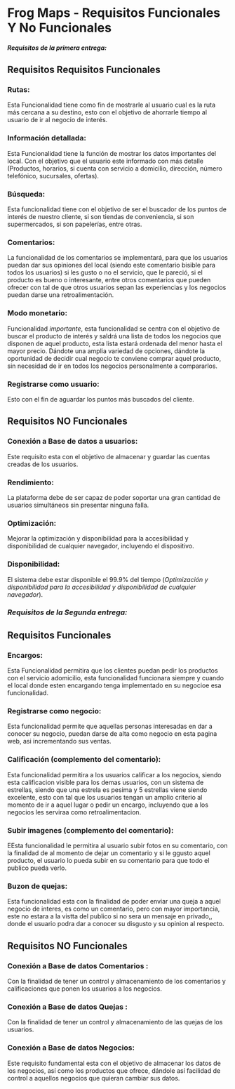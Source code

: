 # Frog Maps - Requisitos Funcionales Y No Funcionales
#### *Requisitos de la primera entrega:*
## Requisitos Requisitos Funcionales 

### Rutas: 
Esta Funcionalidad tiene como fin de mostrarle al usuario cual es la ruta más cercana a su destino, esto con el objetivo de ahorrarle tiempo al usuario de ir al negocio de interés.

### Información detallada:
Esta Funcionalidad tiene la función de mostrar los datos importantes del local.
Con el objetivo que el usuario este informado con más detalle (Productos, horarios, si cuenta 
con servicio a domicilio, dirección, número telefónico, sucursales, ofertas).

### Búsqueda: 
Esta funcionalidad tiene con el objetivo de ser el buscador de los puntos de interés de nuestro cliente, si son tiendas de conveniencia, si son supermercados, si son papelerías, entre otras.

### Comentarios:
La funcionalidad de los comentarios se implementará, para que los usuarios puedan dar sus opiniones del local (siendo este comentario bisible para todos los usuarios) si les gusto o no el servicio, que le pareció, si el producto es bueno o interesante, entre otros comentarios que pueden ofrecer con tal de que otros usuarios sepan las experiencias y los negocios puedan darse una retroalimentación.

### Modo monetario:
Funcionalidad *importante*, esta funcionalidad se centra con el objetivo de buscar el producto de interés y saldrá una lista de todos los negocios que disponen de aquel producto, esta lista estará ordenada del menor hasta el mayor precio. Dándote una amplia variedad de opciones, dándote la oportunidad de decidir cual negocio te conviene comprar aquel producto, sin necesidad de ir en todos los negocios personalmente a compararlos.

### Registrarse como usuario:
Esto con el fin de aguardar los puntos más buscados del cliente.

## Requisitos NO Funcionales 

### Conexión a Base de datos a usuarios:
Este requisito esta con el objetivo de almacenar y guardar las cuentas creadas de los usuarios.

### Rendimiento:
La plataforma debe de ser capaz de poder soportar una gran cantidad de usuarios simultáneos sin presentar ninguna falla.

### Optimización:
Mejorar la optimización y disponibilidad para la accesibilidad y disponibilidad de cualquier navegador, incluyendo el dispositivo.
### Disponibilidad:
El sistema debe estar disponible el 99.9% del tiempo (*Optimización y disponibilidad para la accesibilidad y disponibilidad de cualquier navegador*).



### *Requisitos de la Segunda entrega:*

## Requisitos Funcionales

### Encargos:
Esta Funcionalidad permitira que los clientes puedan pedir los productos con el servicio adomicilio, esta funcionalidad funcionara siempre y cuando el local donde esten encargando tenga implementado en su negocioe esa funcionalidad.

### Registrarse como negocio:
Esta funcionalidad permite que aquellas personas interesadas en dar a conocer su negocio, puedan darse de alta como negocio en esta pagina web, asi incrementando sus ventas.

### Calificación (complemento del comentario):
Esta funcionalidad permitira a los usuarios calificar a los negocios, siendo esta calificacion visible para los demas usuarios, con un sistema de estrellas, siendo que una estrela es pesima y 5 estrellas viene siendo excelente, esto con tal que los usuarios tengan un amplio criterio al momento de ir a aquel lugar o pedir un encargo, incluyendo que a los negocios les serviraa como retroalimentacion.

### Subir imagenes (complemento del comentario):
EEsta funcionalidad le permitira al usuario subir fotos en su comentario, con la finalidad de al momento de dejar un comentario y si le ggusto aquel producto, el usuario lo pueda subir en su comentario para que todo el publico pueda verlo.

### Buzon de quejas:
Esta funcionalidad esta con la finalidad de poder enviar una queja a aquel negocio de interes, es como un comentario, pero con mayor importancia, este no estara a la vistta del publico si no sera un mensaje en privado,, donde el usuario podra dar a conocer su disgusto y su opinion al respecto.


## Requisitos NO Funcionales
### Conexión a Base de datos Comentarios :
Con la finalidad de tener un control y almacenamiento de los comentarios y calificaciones que ponen los usuarios a los negocios.
### Conexión a Base de datos Quejas :
Con la finalidad de tener un control y almacenamiento de las quejas de los usuarios.
### Conexión a Base de datos Negocios:
Este requisito fundamental esta con el objetivo de almacenar los datos de los negocios, así como los productos que ofrece, dándole así facilidad de control a aquellos negocios que quieran cambiar sus datos.

